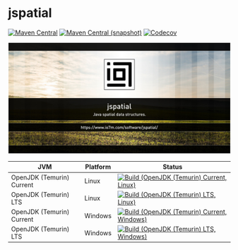jspatial
===

[![Maven Central](https://img.shields.io/maven-central/v/com.io7m.jspatial/com.io7m.jspatial.svg?style=flat-square)](http://search.maven.org/#search%7Cga%7C1%7Cg%3A%22com.io7m.jspatial%22)
[![Maven Central (snapshot)](https://img.shields.io/nexus/s/https/s01.oss.sonatype.org/com.io7m.jspatial/com.io7m.jspatial.svg?style=flat-square)](https://s01.oss.sonatype.org/content/repositories/snapshots/com/io7m/jspatial/)
[![Codecov](https://img.shields.io/codecov/c/github/io7m/jspatial.svg?style=flat-square)](https://codecov.io/gh/io7m/jspatial)

![jspatial](./src/site/resources/jspatial.jpg?raw=true)

| JVM | Platform | Status |
|-----|----------|--------|
| OpenJDK (Temurin) Current | Linux | [![Build (OpenJDK (Temurin) Current, Linux)](https://img.shields.io/github/actions/workflow/status/io7m/jspatial/workflows/main.linux.temurin.current.yml?branch=develop)](https://github.com/io7m/jspatial/actions?query=workflow%3Amain.linux.temurin.current)|
| OpenJDK (Temurin) LTS | Linux | [![Build (OpenJDK (Temurin) LTS, Linux)](https://img.shields.io/github/actions/workflow/status/io7m/jspatial/workflows/main.linux.temurin.lts.yml?branch=develop)](https://github.com/io7m/jspatial/actions?query=workflow%3Amain.linux.temurin.lts)|
| OpenJDK (Temurin) Current | Windows | [![Build (OpenJDK (Temurin) Current, Windows)](https://img.shields.io/github/actions/workflow/status/io7m/jspatial/workflows/main.windows.temurin.current.yml?branch=develop)](https://github.com/io7m/jspatial/actions?query=workflow%3Amain.windows.temurin.current)|
| OpenJDK (Temurin) LTS | Windows | [![Build (OpenJDK (Temurin) LTS, Windows)](https://img.shields.io/github/actions/workflow/status/io7m/jspatial/workflows/main.windows.temurin.lts.yml?branch=develop)](https://github.com/io7m/jspatial/actions?query=workflow%3Amain.windows.temurin.lts)|
